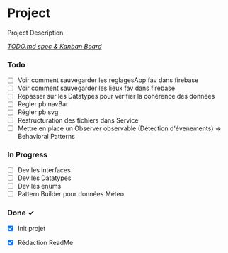 # Project

Project Description

<em>[TODO.md spec & Kanban Board](https://bit.ly/3fCwKfM)</em>

### Todo

- [ ] Voir comment sauvegarder les reglagesApp fav dans firebase  
- [ ] Voir comment sauvegarder les lieux fav dans firebase  
- [ ] Repasser sur les Datatypes pour vérifier la cohérence des données  
- [ ] Regler pb navBar  
- [ ] Régler pb svg  
- [ ] Restructuration des fichiers dans Service  
- [ ] Mettre en place un Observer observable (Détection d'évenements) => Behavioral Patterns  

### In Progress

- [ ] Dev les interfaces  
- [ ] Dev les Datatypes  
- [ ] Dev les enums  
- [ ] Pattern Builder pour données Méteo  

### Done ✓

- [x] Init projet  
- [x] Rédaction ReadMe  

